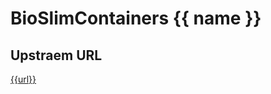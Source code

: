 BioSlimContainers {{ name }}
============================

Upstraem URL
------------

[{{url}}]({{url}})